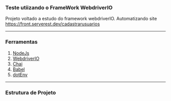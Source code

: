 ### Teste utiizando o FrameWork WebdriverIO

Projeto voltado a estudo do framework webdriverIO. 
Automatizando site https://front.serverest.dev/cadastrarusuarios

---

###  Ferramentas
1. [NodeJs](https://nodejs.org/pt/download/package-manager)
2. [WebdriverIO](https://webdriver.io/)
3. [Chai](https://www.chaijs.com/)
4. [Babel](https://babeljs.io/)
5. [dotEnv](https://www.npmjs.com/package/dotenv)
  
---
### Estrutura de Projeto

 
